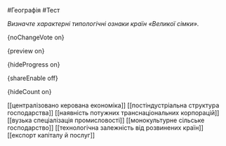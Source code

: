 #Географія #Тест

*Визначте характерні типологічні ознаки країн «Великої сімки».*

{noChangeVote on}

{preview on}

{hideProgress on}

{shareEnable off}

{hideCount on}

[[централізовано керована економіка]]
[[постіндустріальна структура господарства]]
[[наявність потужних транснаціональних корпорацій]]
[[вузька спеціалізація промисловості]]
[[монокультурне сільське господарство]]
[[технологічна залежність від розвинених країн]]
[[експорт капіталу й послуг]]
